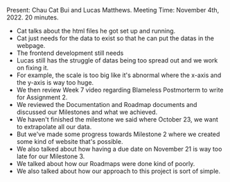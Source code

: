Present: Chau Cat Bui and Lucas Matthews.
Meeting Time: November 4th, 2022. 20 minutes.

* Cat talks about the html files he got set up and running.
* Cat just needs for the data to exist so that he can put the datas in the webpage.
* The frontend development still needs 
* Lucas still has the struggle of datas being too spread out and we work on fixing it.
* For example, the scale is too big like it's abnormal
where the x-axis and the y-axis is way too huge.
* We then review Week 7 video regarding Blameless Postmorterm to write for Assignment 2.
* We reviewed the Documentation and Roadmap documents and discussed our Milestones and what we achieved.
* We haven't finished the milestone we said where October 23, we want to extrapolate all our data.
* But we've made some progress towards Milestone 2 where we created some kind of website that's possible.
* We also talked about how having a due date on November 21 is way too late for our Milestone 3.
* We talked about how our Roadmaps were done kind of poorly.
* We also talked about how our approach to this project is sort of simple.


